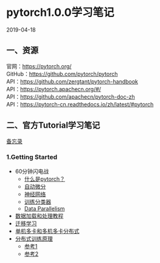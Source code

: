 # pytorch1.0.0学习笔记  
2019-04-18   
## 一、资源
官网：https://pytorch.org/   
GitHub：https://github.com/pytorch/pytorch     
API：https://github.com/zergtant/pytorch-handbook   
API：https://pytorch.apachecn.org/#/   
API：https://github.com/apachecn/pytorch-doc-zh  
API：https://pytorch-cn.readthedocs.io/zh/latest/#pytorch 
## 二、官方Tutorial学习笔记   
[备忘录](https://pytorch.org/tutorials/beginner/ptcheat.html)   
### 1.Getting Started  
* 60分钟闪电战
    * [什么是pytorch？](notes/pytorch.md)
    * [自动微分](notes/autograd.md)
    * [神经网络](notes/nn.md)
    * [训练分类器](notes/training_classifier.md)
    * [Data Parallelism](notes/dataparallelism.md)
* [数据加载和处理教程](notes/load_pre.md)
* [迁移学习](https://github.com/fusimeng/pytorchexamples/blob/master/transferlearning.ipynb)
* [单机多卡和多机多卡分布式](notes/multigpus.md)
* [分布式训练原理](notes/distributed.md)
    * [参考1](https://pytorch.org/docs/master/distributed.html)  
    * [参考2](https://github.com/pytorch/tutorials/blob/master/intermediate_source/dist_tuto.rst)  